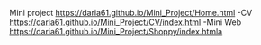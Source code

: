 Mini project      https://daria61.github.io/Mini_Project/Home.html
-CV               https://daria61.github.io/Mini_Project/CV/index.html
-Mini Web         https://daria61.github.io/Mini_Project/Shoppy/index.htmla